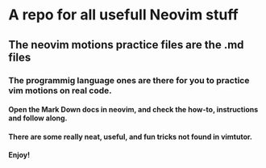 # A repo for all usefull Neovim stuff


## The neovim motions practice files are the .md files


### The programmig language ones are there for you to practice vim motions on real code.

#### Open the Mark Down docs in neovim, and check the how-to, instructions and follow along.

#### There are some really neat, useful, and fun tricks not found in vimtutor.

#### Enjoy!
